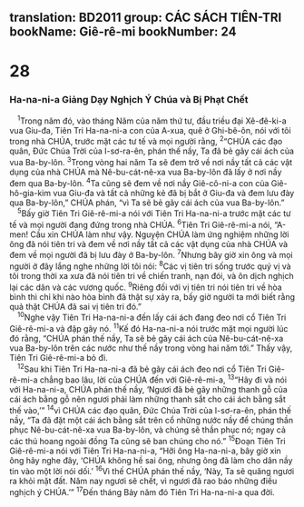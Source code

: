translation: BD2011
group: CÁC SÁCH TIÊN-TRI
bookName: Giê-rê-mi 
bookNumber: 24
-------

<div class="title"><h1>28</h1><h3>Ha-na-ni-a Giảng Dạy Nghịch Ý Chúa và Bị Phạt Chết</h3></div>
<span class="verse gie_28_1"> <sup>1</sup>Trong năm đó, vào tháng Năm của năm thứ tư, đầu triều đại Xê-đê-ki-a vua Giu-đa, Tiên Tri Ha-na-ni-a con của A-xua, quê ở Ghi-bê-ôn, nói với tôi trong nhà CHÚA, trước mặt các tư tế và mọi người rằng, </span>
<span class="verse gie_28_2"><sup>2</sup>“CHÚA các đạo quân, Ðức Chúa Trời của I-sơ-ra-ên, phán thế nầy, Ta đã bẻ gãy cái ách của vua Ba-by-lôn. </span>
<span class="verse gie_28_3"><sup>3</sup>Trong vòng hai năm Ta sẽ đem trở về nơi nầy tất cả các vật dụng của nhà CHÚA mà Nê-bu-cát-nê-xa vua Ba-by-lôn đã lấy ở nơi nầy đem qua Ba-by-lôn. </span>
<span class="verse gie_28_4"><sup>4</sup>Ta cũng sẽ đem về nơi nầy Giê-cô-ni-a con của Giê-hô-gia-kim vua Giu-đa và tất cả những kẻ đã bị bắt ở Giu-đa và đem lưu đày qua Ba-by-lôn,” CHÚA phán, “vì Ta sẽ bẻ gãy cái ách của vua Ba-by-lôn.”<br/></span>
<span class="verse gie_28_5"> <sup>5</sup>Bấy giờ Tiên Tri Giê-rê-mi-a nói với Tiên Tri Ha-na-ni-a trước mặt các tư tế và mọi người đang đứng trong nhà CHÚA. </span>
<span class="verse gie_28_6"><sup>6</sup>Tiên Tri Giê-rê-mi-a nói, “A-men! Cầu xin CHÚA làm như vậy. Nguyện CHÚA làm ứng nghiệm những lời ông đã nói tiên tri và đem về nơi nầy tất cả các vật dụng của nhà CHÚA và đem về mọi người đã bị lưu đày ở Ba-by-lôn. </span>
<span class="verse gie_28_7"><sup>7</sup>Nhưng bây giờ xin ông và mọi người ở đây lắng nghe những lời tôi nói: </span>
<span class="verse gie_28_8"><sup>8</sup>Các vị tiên tri sống trước quý vị và tôi trong thời xa xưa đã nói tiên tri về chiến tranh, nạn đói, và ôn dịch nghịch lại các dân và các vương quốc. </span>
<span class="verse gie_28_9"><sup>9</sup>Riêng đối với vị tiên tri nói tiên tri về hòa bình thì chỉ khi nào hòa bình đã thật sự xảy ra, bấy giờ người ta mới biết rằng quả thật CHÚA đã sai vị tiên tri đó.”<br/></span>
<span class="verse gie_28_10"> <sup>10</sup>Nghe vậy Tiên Tri Ha-na-ni-a đến lấy cái ách đang đeo nơi cổ Tiên Tri Giê-rê-mi-a và đập gãy nó. </span>
<span class="verse gie_28_11"><sup>11</sup>Kế đó Ha-na-ni-a nói trước mặt mọi người lúc đó rằng, “CHÚA phán thế nầy, Ta sẽ bẻ gãy cái ách của Nê-bu-cát-nê-xa vua Ba-by-lôn trên các nước như thế nầy trong vòng hai năm tới.” Thấy vậy, Tiên Tri Giê-rê-mi-a bỏ đi.<br/></span>
<span class="verse gie_28_12"> <sup>12</sup>Sau khi Tiên Tri Ha-na-ni-a đã bẻ gãy cái ách đeo nơi cổ Tiên Tri Giê-rê-mi-a chẳng bao lâu, lời của CHÚA đến với Giê-rê-mi-a, </span>
<span class="verse gie_28_13"><sup>13</sup>“Hãy đi và nói với Ha-na-ni-a, CHÚA phán thế nầy, ‘Ngươi đã bẻ gãy những thanh gỗ của cái ách bằng gỗ nên ngươi phải làm những thanh sắt cho cái ách bằng sắt thế vào,’” </span>
<span class="verse gie_28_14"><sup>14</sup>vì CHÚA các đạo quân, Ðức Chúa Trời của I-sơ-ra-ên, phán thế nầy, “Ta đã đặt một cái ách bằng sắt trên cổ những nước nầy để chúng thần phục Nê-bu-cát-nê-xa vua Ba-by-lôn, và chúng sẽ thần phục nó; ngay cả các thú hoang ngoài đồng Ta cũng sẽ ban chúng cho nó.” </span>
<span class="verse gie_28_15"><sup>15</sup>Ðoạn Tiên Tri Giê-rê-mi-a nói với Tiên Tri Ha-na-ni-a, “Hỡi ông Ha-na-ni-a, bây giờ xin ông hãy nghe đây, ‘CHÚA không hề sai ông, nhưng ông đã làm cho dân nầy tin vào một lời nói dối.’ </span>
<span class="verse gie_28_16"><sup>16</sup>Vì thế CHÚA phán thế nầy, ‘Này, Ta sẽ quăng ngươi ra khỏi mặt đất. Năm nay ngươi sẽ chết, vì ngươi đã rao báo những điều nghịch ý CHÚA.’” </span>
<span class="verse gie_28_17"><sup>17</sup>Ðến tháng Bảy năm đó Tiên Tri Ha-na-ni-a qua đời.<br/></span>
